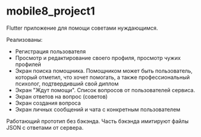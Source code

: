 # mobile8_project1

Flutter приложение для помощи советами нуждающимся.

Реализованы:
- Регистрация пользователя
- Просмотр и редактирование своего профиля, просмотр чужих профилей
- Экран поиска помощника. Помощником может быть пользователь, который отметил, что хочет помогать, а также профессиональный психолог, подтвердивший свой диплом
- Экран "Ждут помощи". Список вопросов от пользователей сервиса. 
- Экран ответов на вопрос (советов)
- Экран создания вопроса
- Экран личных сообщений и чата с конкретным пользователем

Работающий прототип без бэкэнда. Часть бэкэнда имитируют файлы JSON с ответами от сервера.
